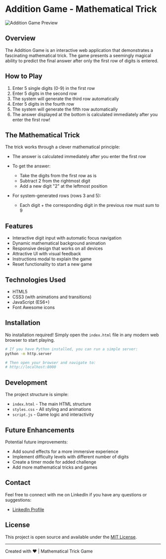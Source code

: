 # Addition Game - Mathematical Trick

![Addition Game Preview](https://i.imgur.com/placeholder.jpg)

## Overview

The Addition Game is an interactive web application that demonstrates a fascinating mathematical trick. The game presents a seemingly magical ability to predict the final answer after only the first row of digits is entered.

## How to Play

1. Enter 5 single digits (0-9) in the first row
2. Enter 5 digits in the second row
3. The system will generate the third row automatically
4. Enter 5 digits in the fourth row
5. The system will generate the fifth row automatically
6. The answer displayed at the bottom is calculated immediately after you enter the first row!

## The Mathematical Trick

The trick works through a clever mathematical principle:

- The answer is calculated immediately after you enter the first row
- To get the answer:
  - Take the digits from the first row as is
  - Subtract 2 from the rightmost digit
  - Add a new digit "2" at the leftmost position

- For system-generated rows (rows 3 and 5):
  - Each digit + the corresponding digit in the previous row must sum to 9

## Features

- Interactive digit input with automatic focus navigation
- Dynamic mathematical background animation
- Responsive design that works on all devices
- Attractive UI with visual feedback
- Instructions modal to explain the game
- Reset functionality to start a new game

## Technologies Used

- HTML5
- CSS3 (with animations and transitions)
- JavaScript (ES6+)
- Font Awesome icons

## Installation

No installation required! Simply open the `index.html` file in any modern web browser to start playing.

```bash
# If you have Python installed, you can run a simple server:
python -m http.server

# Then open your browser and navigate to:
# http://localhost:8000
```

## Development

The project structure is simple:

- `index.html` - The main HTML structure
- `styles.css` - All styling and animations
- `script.js` - Game logic and interactivity

## Future Enhancements

Potential future improvements:
- Add sound effects for a more immersive experience
- Implement difficulty levels with different number of digits
- Create a timer mode for added challenge
- Add more mathematical tricks and games

## Contact

Feel free to connect with me on LinkedIn if you have any questions or suggestions:
- [LinkedIn Profile](https://www.linkedin.com/in/himanshurawat12)

## License

This project is open source and available under the [MIT License](LICENSE).

---

Created with ❤️ | Mathematical Trick Game
